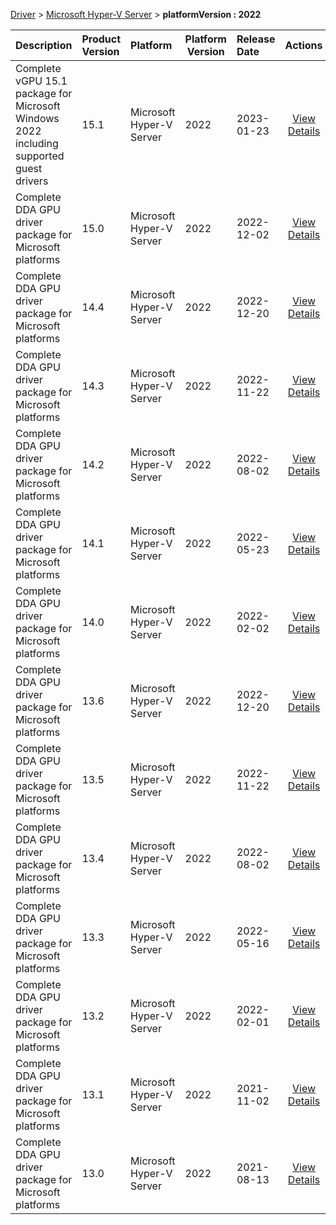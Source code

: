 
[Driver](/README.md)  >  [Microsoft Hyper-V Server](/index/Driver/Microsoft_Hyper-V_Server.md)  >  **platformVersion : 2022**



| Description            | Product Version    | Platform                | Platform Version           | Release Date           |             Actions              |
| ---------------------- | :----------------- | :---------------------- | -------------------------- | :--------------------- | :------------------------------: |
| Complete vGPU 15.1 package for Microsoft Windows 2022 including supported guest drivers | 15.1 | Microsoft Hyper-V Server | 2022 | 2023-01-23 | [View Details](/details/5fb047_Complete_vGPU_15.1_package_for_Microsoft_Windows_2022_including_supported_guest_drivers.md) |
| Complete DDA GPU driver package for Microsoft platforms | 15.0 | Microsoft Hyper-V Server | 2022 | 2022-12-02 | [View Details](/details/ea261f_Complete_DDA_GPU_driver_package_for_Microsoft_platforms.md) |
| Complete DDA GPU driver package for Microsoft platforms | 14.4 | Microsoft Hyper-V Server | 2022 | 2022-12-20 | [View Details](/details/dcd600_Complete_DDA_GPU_driver_package_for_Microsoft_platforms.md) |
| Complete DDA GPU driver package for Microsoft platforms | 14.3 | Microsoft Hyper-V Server | 2022 | 2022-11-22 | [View Details](/details/2dda5e_Complete_DDA_GPU_driver_package_for_Microsoft_platforms.md) |
| Complete DDA GPU driver package for Microsoft platforms | 14.2 | Microsoft Hyper-V Server | 2022 | 2022-08-02 | [View Details](/details/659cc3_Complete_DDA_GPU_driver_package_for_Microsoft_platforms.md) |
| Complete DDA GPU driver package for Microsoft platforms | 14.1 | Microsoft Hyper-V Server | 2022 | 2022-05-23 | [View Details](/details/27daab_Complete_DDA_GPU_driver_package_for_Microsoft_platforms.md) |
| Complete DDA GPU driver package for Microsoft platforms | 14.0 | Microsoft Hyper-V Server | 2022 | 2022-02-02 | [View Details](/details/b520d0_Complete_DDA_GPU_driver_package_for_Microsoft_platforms.md) |
| Complete DDA GPU driver package for Microsoft platforms | 13.6 | Microsoft Hyper-V Server | 2022 | 2022-12-20 | [View Details](/details/b65c01_Complete_DDA_GPU_driver_package_for_Microsoft_platforms.md) |
| Complete DDA GPU driver package for Microsoft platforms | 13.5 | Microsoft Hyper-V Server | 2022 | 2022-11-22 | [View Details](/details/39cd29_Complete_DDA_GPU_driver_package_for_Microsoft_platforms.md) |
| Complete DDA GPU driver package for Microsoft platforms | 13.4 | Microsoft Hyper-V Server | 2022 | 2022-08-02 | [View Details](/details/c2c876_Complete_DDA_GPU_driver_package_for_Microsoft_platforms.md) |
| Complete DDA GPU driver package for Microsoft platforms | 13.3 | Microsoft Hyper-V Server | 2022 | 2022-05-16 | [View Details](/details/f24bec_Complete_DDA_GPU_driver_package_for_Microsoft_platforms.md) |
| Complete DDA GPU driver package for Microsoft platforms | 13.2 | Microsoft Hyper-V Server | 2022 | 2022-02-01 | [View Details](/details/efaa48_Complete_DDA_GPU_driver_package_for_Microsoft_platforms.md) |
| Complete DDA GPU driver package for Microsoft platforms | 13.1 | Microsoft Hyper-V Server | 2022 | 2021-11-02 | [View Details](/details/6b741d_Complete_DDA_GPU_driver_package_for_Microsoft_platforms.md) |
| Complete DDA GPU driver package for Microsoft platforms | 13.0 | Microsoft Hyper-V Server | 2022 | 2021-08-13 | [View Details](/details/1fa984_Complete_DDA_GPU_driver_package_for_Microsoft_platforms.md) |
